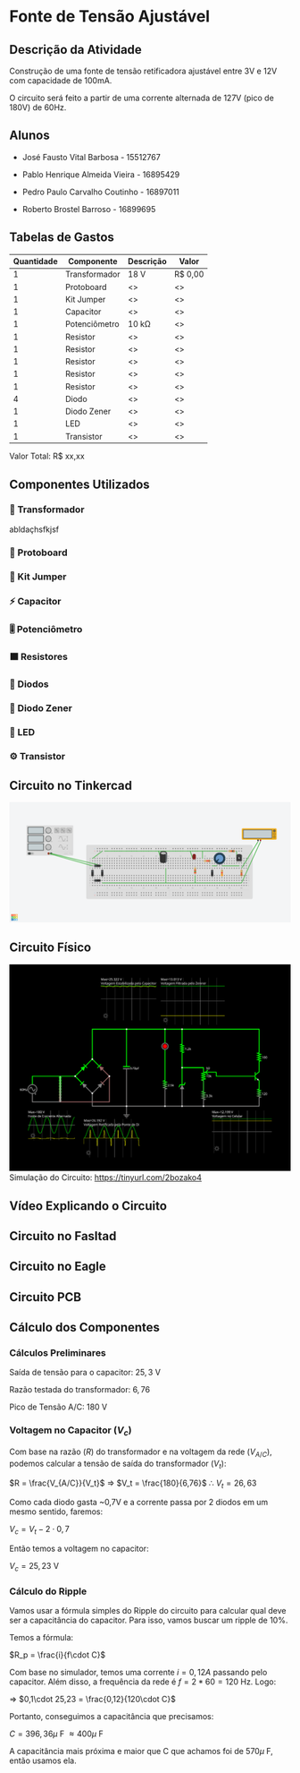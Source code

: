 # Fonte de Tensão Ajustável
## Descrição da Atividade

Construção de uma fonte de tensão retificadora ajustável entre 3V e 12V com capacidade de 100mA. 

O circuito será feito a partir de uma corrente alternada de 127V (pico de 180V) de 60Hz.

## Alunos

* José Fausto Vital Barbosa - 15512767

* Pablo Henrique Almeida Vieira - 16895429

* Pedro Paulo Carvalho Coutinho - 16897011

* Roberto Brostel Barroso - 16899695

## Tabelas de Gastos

| Quantidade | Componente | Descrição | Valor |
|----------|----------|----------|----------|
| 1 | Transformador | 18 V | R$ 0,00 |
| 1 | Protoboard | <> | <> |
| 1 | Kit Jumper | <> | <> |
| 1 | Capacitor | <> | <> |
| 1 | Potenciômetro | 10 kΩ | <> |
| 1 | Resistor | <> | <> |
| 1 | Resistor | <> | <> |
| 1 | Resistor | <> | <> |
| 1 | Resistor | <> | <> |
| 1 | Resistor | <> | <> |
| 4 | Diodo | <> | <> |
| 1 | Diodo Zener | <> | <> |
| 1 | LED | <> | <> |
| 1 | Transistor | <> | <> |

Valor Total: R$ xx,xx

## Componentes Utilizados

### 🔌 Transformador 

abldaçhsfkjsf


### 🔲 Protoboard


### 🧵 Kit Jumper  


### ⚡ Capacitor     

 
### 🎚️ Potenciômetro    


### 🟫 Resistores


### 🔁 Diodos


### 🚫 Diodo Zener    


### 🔴 LED         


### ⚙️ Transistor       


## Circuito no Tinkercad
![](Imagens/Tinkerkad.png)

## Circuito Físico
![](Imagens/Falstad.svg)
Simulação do Circuito: https://tinyurl.com/2bozako4

## Vídeo Explicando o Circuito 

## Circuito no Fasltad

## Circuito no Eagle

## Circuito PCB

## Cálculo dos Componentes

### Cálculos Preliminares

Saída de tensão para o capacitor: $25,3$ V

Razão testada do transformador: $6,76$

Pico de Tensão A/C: $180$ V

### Voltagem no Capacitor ($V_c$)

Com base na razão ($R$) do transformador e na voltagem da rede ($V_{A/C}$), podemos calcular a tensão de saída do transformador ($V_t$):

$R = \frac{V_{A/C}}{V_t}$ $\Rightarrow$ $V_t = \frac{180}{6,76}$  $\therefore$  $V_t = 26,63$

Como cada diodo gasta ~0,7V e a corrente passa por 2 diodos em um mesmo sentido, faremos:

$V_c = V_t - 2\cdot0,7$ 

Então temos a voltagem no capacitor:

$V_c = 25,23$ V

### Cálculo do Ripple

Vamos usar a fórmula simples do Ripple do circuito para calcular qual deve ser a capacitância do capacitor. Para isso, vamos buscar um ripple de 10%.

Temos a fórmula:

$R_p = \frac{i}{f\cdot C}$  

Com base no simulador, temos uma corrente $i = 0,12 A$ passando pelo capacitor. Além disso, a frequência da rede é $f = 2*60 = 120$ Hz. Logo:

$\Rightarrow$  $0,1\cdot 25,23 = \frac{0,12}{120\cdot C}$

Portanto, conseguimos a capacitância que precisamos:

$C = 396,36 \mu$ F $\approx 400 \mu$ F

A capacitância mais próxima e maior que C que achamos foi de $570 \mu$ F, então usamos ela.



 





